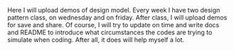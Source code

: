 Here I will upload demos of design model.
Every week I have two design pattern class, on wednesday and on friday. After class, I will upload demos for save and share.
Of course, I will try to update on time and write docs and README to introduce what circumstances the codes are trying to simulate when coding.
After all, it does will help myself a lot.
